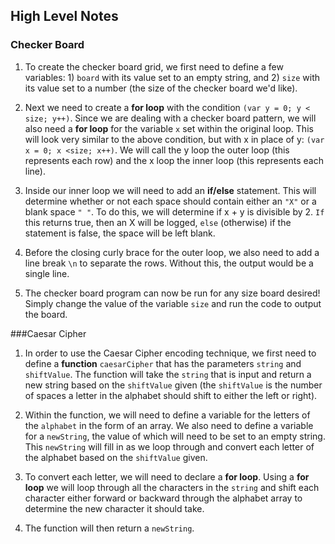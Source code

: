 ## High Level Notes

### Checker Board

1. To create the checker board grid, we first need to define a few variables: 1) `board` with its value set to an empty string, and 2) `size` with its value set to a number (the size of the checker board we'd like).

2. Next we need to create a **for loop** with the condition `(var y = 0; y < size; y++)`. Since we are dealing with a checker board pattern, we will also need a **for loop** for the variable `x` set within the original loop. This will look very similar to the above condition, but with x in place of y: `(var x = 0; x <size; x++)`. We will call the y loop the outer loop (this represents each row) and the x loop the inner loop (this represents each line).

3. Inside our inner loop we will need to add an **if/else** statement. This will determine whether or not each space should contain either an ``"X"`` or a blank space ``" "``. To do this, we will determine if x + y is divisible by 2. `If` this returns true, then an X will be logged, `else` (otherwise) if the statement is false, the space will be left blank.

4. Before the closing curly brace for the outer loop, we also need to add a line break `\n` to separate the rows. Without this, the output would be a single line.

5. The checker board program can now be run for any size board desired! Simply change the value of the variable `size` and run the code to output the board.

###Caesar Cipher

1. In order to use the Caesar Cipher encoding technique, we first need to define a **function** `caesarCipher` that has the parameters `string` and `shiftValue`. The function will take the `string` that is input and return a new string based on the `shiftValue` given (the `shiftValue` is the number of spaces a letter in the alphabet should shift to either the left or right).

2. Within the function, we will need to define a variable for the letters of the `alphabet` in the form of an array. We also need to define a variable for a `newString`, the value of which will need to be set to an empty string. This `newString` will fill in as we loop through and convert each letter of the alphabet based on the `shiftValue` given.

3. To convert each letter, we will need to declare a **for loop**. Using a **for loop** we will loop through all the characters in the `string` and shift each character either forward or backward through the alphabet array to determine the new character it should take.

4. The function will then return a `newString`.
